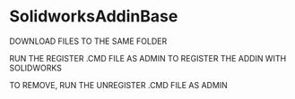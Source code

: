 # SolidworksAddinBase

DOWNLOAD FILES TO THE SAME FOLDER

RUN THE REGISTER  .CMD FILE AS ADMIN TO REGISTER THE ADDIN WITH SOLIDWORKS

TO REMOVE, RUN THE UNREGISTER  .CMD FILE AS ADMIN
